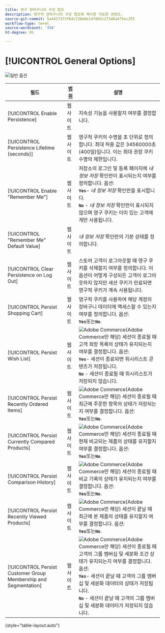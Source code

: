 ```yaml
---
title: 영구 장바구니의 구성 참조
description: 영구적 장바구니의 구성 참조에 재사용 가능한 콘텐츠.
source-git-commit: 5a4417373f6dc720e8e14f883c27348a475ec255
workflow-type: tm+mt
source-wordcount: '358'
ht-degree: 0%

---
```



# [!UICONTROL General Options]

![일반 옵션](/help/configuration-reference/customers/assets/persistent-shopping-cart-general.png)<!-- zoom -->

<!-- [General Options](https://experienceleague.adobe.com/ko/docs/commerce-admin/stores-sales/point-of-purchase/cart/cart-persistent#configure-a-persistent-cart) -->

| 필드 | [범위](/help/getting-started/websites-stores-views.md#scope-settings) | 설명 |
|--- |------------------------------------------------------------------------|--- |
| [!UICONTROL Enable Persistence] | 웹 사이트 | 지속성 기능을 사용할지 여부를 결정합니다. |
| [!UICONTROL Persistence Lifetime (seconds)] | 웹 사이트 | 영구적 쿠키의 수명을 초 단위로 정의합니다. 최대 허용 값은 34560000초(400일)입니다. 이는 최대 권장 쿠키 수명의 제한입니다. |
| [!UICONTROL Enable "Remember Me"] | 웹 사이트 | 저장소의 로그인 및 등록 페이지에 _내 정보 저장_ 확인란이 표시되는지 여부를 정의합니다. 옵션: <br/>**`Yes`**- _내 정보 저장_ 확인란을 표시합니다.<br/>**`No`** - _내 정보 저장_ 확인란이 표시되지 않으며 영구 쿠키는 이미 있는 고객에게만 사용됩니다. |
| [!UICONTROL "Remember Me" Default Value] | 웹 사이트 | _내 정보 저장_ 확인란의 기본 상태를 정의합니다. |
| [!UICONTROL Clear Persistence on Log Out] | 웹 사이트 | 스토어 고객이 로그아웃할 때 영구 쿠키를 삭제할지 여부를 정의합니다. 이 옵션이 어떻게 구성되든 고객이 로그아웃하지 않지만 세션 쿠키가 만료되면 영구적 쿠키가 계속 사용됩니다. |
| [!UICONTROL Persist Shopping Cart] | 웹 사이트 | 영구적 쿠키를 사용하여 해당 계정의 장바구니 데이터에 액세스할 수 있는지 여부를 정의합니다. 옵션: <br/>**`Yes`**&#x200B;또는&#x200B;**`No`**. |
| [!UICONTROL Persist Wish List] | 웹 사이트 | ![Adobe Commerce](/help/assets/adobe-logo.svg)(Adobe Commerce만 해당) 세션이 종료될 때 고객 희망 목록의 상태가 유지되는지 여부를 결정합니다. 옵션: <br/>**`Yes`**- 세션이 종료되면 위시리스트 콘텐츠가 저장됩니다.<br/>**`No`** - 세션이 종료될 때 위시리스트가 저장되지 않습니다. |
| [!UICONTROL Persist Recently Ordered Items] | 웹 사이트 | ![Adobe Commerce](/help/assets/adobe-logo.svg)(Adobe Commerce만 해당) 세션이 종료될 때 최근에 주문한 항목의 상태가 저장되는지 여부를 결정합니다. 옵션: <br/>**`Yes`**&#x200B;또는&#x200B;**`No`**. |
| [!UICONTROL Persist Currently Compared Products] | 웹 사이트 | ![Adobe Commerce](/help/assets/adobe-logo.svg)(Adobe Commerce만 해당) 세션이 종료될 때 현재 비교되는 제품의 상태를 유지할지 여부를 결정합니다. 옵션: <br/>**`Yes`**&#x200B;또는&#x200B;**`No`**. |
| [!UICONTROL Persist Comparison History] | 웹 사이트 | ![Adobe Commerce](/help/assets/adobe-logo.svg)(Adobe Commerce만 해당) 세션이 종료될 때 비교 기록의 상태가 유지되는지 여부를 결정합니다. 옵션: <br/>**`Yes`**&#x200B;또는&#x200B;**`No`**. |
| [!UICONTROL Persist Recently Viewed Products] | 웹 사이트 | ![Adobe Commerce](/help/assets/adobe-logo.svg)(Adobe Commerce만 해당) 세션이 끝날 때 최근에 본 제품의 상태를 유지할지 여부를 결정합니다. 옵션: <br/>**`Yes`**&#x200B;또는&#x200B;**`No`**. |
| [!UICONTROL Persist Customer Group Membership and Segmentation] | 웹 사이트 | ![Adobe Commerce](/help/assets/adobe-logo.svg)(Adobe Commerce만 해당) 세션이 종료될 때 고객의 그룹 멤버십 및 세분화 조건 상태가 유지되는지 여부를 결정합니다. 옵션: <br/>**`Yes`**- 세션이 끝날 때 고객의 그룹 멤버십 및 세분화 데이터의 상태가 저장됩니다.<br/>**`No`** - 세션이 끝날 때 고객의 그룹 멤버십 및 세분화 데이터가 저장되지 않습니다. |

{style="table-layout:auto"}
